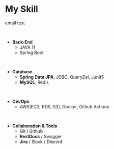 # My Skill

email test

</br>

- **Back-End**
  - JAVA 11
  - Spring Boot

</br>

- **Database**
  - **Spring Data JPA**, JDBC, QueryDsl, Junit5
  - **MySQL**, Redis

</br>

- **DevOps**
  - AWS(EC2, RDS, S3), Docker, Github Actions

</br>

- **Collaboration & Tools**
  - Git / Github
  - **RestDocs** / Swagger
  - **Jira** / Slack / Discord

</br>
